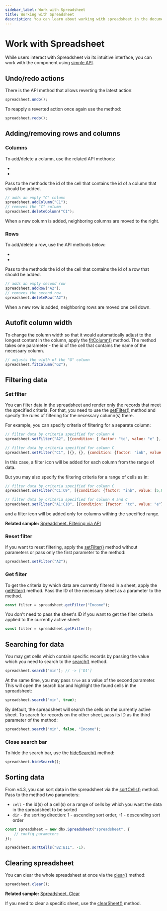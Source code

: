 ```yaml
---
sidebar_label: Work with Spreadsheet
title: Working with Spreadsheet
description: You can learn about working with spreadsheet in the documentation of the DHTMLX JavaScript Spreadsheet library. Browse developer guides and API reference, try out code examples and live demos, and download a free 30-day evaluation version of DHTMLX Spreadsheet.
---
```


# Work with Spreadsheet

While users interact with Spreadsheet via its intuitive interface, you can work with the component using [simple API](api/api_overview.md).

## Undo/redo actions

There is the [](api/spreadsheet_undo_method.md) API method that allows reverting the latest action:

~~~jsx
spreadsheet.undo();
~~~

To reapply a reverted action once again use the [](api/spreadsheet_redo_method.md) method:

~~~jsx
spreadsheet.redo();
~~~

## Adding/removing rows and columns

### Columns

To add/delete a column, use the related API methods:

- [](api/spreadsheet_addcolumn_method.md)
- [](api/spreadsheet_deletecolumn_method.md)

Pass to the methods the id of the cell that contains the id of a column that should be added.

~~~jsx
// adds an empty "C" column 
spreadsheet.addColumn("C1");
// removes the "C" column
spreadsheet.deleteColumn("C1");
~~~

When a new column is added, neighboring columns are moved to the right.

### Rows

To add/delete a row, use the API methods below:

- [](api/spreadsheet_addrow_method.md)
- [](api/spreadsheet_deleterow_method.md)

Pass to the methods the id of the cell that contains the id of a row that should be added.

~~~jsx
// adds an empty second row
spreadsheet.addRow("A2");
// removes the second row
spreadsheet.deleteRow("A2");
~~~

When a new row is added, neighboring rows are moved one cell down.

## Autofit column width

To change the column width so that it would automatically adjust to the longest content in the column, apply the [fitColumn()](api/spreadsheet_fitcolumn_method.md) method. The method takes one parameter - the id of the cell that contains the name of the necessary column.

~~~jsx
// adjusts the width of the "G" column
spreadsheet.fitColumn("G2");
~~~

## Filtering data

### Set filter

You can filter data in the spreadsheet and render only the records that meet the specified criteria. For that, you need to use the [setFilter()](api/spreadsheet_setfilter_method.md) method and specify the rules of filtering for the necessary column(s) there. 

For example, you can specify criteria of filtering for a separate column:

~~~jsx
// filter data by criteria specified for column A
spreadsheet.setFilter("A2", [{condition: { factor: "tc", value: "e" }, exclude: ["Peru"]}]);

// filter data by criteria specified for column C
spreadsheet.setFilter("C1", [{}, {}, {condition: {factor: "inb", value: [5,8]}, exclude: [3.75]}]);
~~~

In this case, a filter icon will be added for each column from the range of data.

But you may also specify the filtering criteria for a range of cells as in:

~~~jsx
// filter data by criteria specified for column C
spreadsheet.setFilter("C1:C9", [{condition: {factor: "inb", value: [5,8]}, exclude: [3.75]}]);

// filter data by criteria specified for column A and C
spreadsheet.setFilter("A1:C10", [{condition: {factor: "tc", value: "e"}}, {}, {condition: {factor: "ib", value: [5,8]}}]);
~~~

and a filter icon will be added only for columns withing the specified range.

**Related sample:** [Spreadsheet. Filtering via API](https://snippet.dhtmlx.com/effrcsg6)

### Reset filter

If you want to reset filtering, apply the [setFilter()](api/spreadsheet_setfilter_method.md) method without parameters or pass only the first parameter to the method:

~~~jsx
spreadsheet.setFilter("A2");
~~~

### Get filter

To get the criteria by which data are currently filtered in a sheet, apply the [getFilter()](api/spreadsheet_getfilter_method.md) method. Pass the ID of the necessary sheet as a parameter to the method.

~~~jsx
const filter = spreadsheet.getFilter("Income");
~~~

You don't need to pass the sheet's ID if you want to get the filter criteria applied to the currently active sheet:

~~~jsx
const filter = spreadsheet.getFilter();
~~~

## Searching for data

You may get cells which contain specific records by passing the value which you need to search to the [search()](api/spreadsheet_search_method.md) method. 

~~~jsx
spreadsheet.search("min"); // -> ['D1']
~~~

At the same time, you may pass `true` as a value of the second parameter. This will open the search bar and highlight the found cells in the spreadsheet:

~~~jsx
spreadsheet.search("min", true); 
~~~

By default, the spreadsheet will search the cells on the currently active sheet. To search for records on the other sheet, pass its ID as the third parameter of the method:

~~~jsx
spreadsheet.search("min", false, "Income");
~~~

### Close search bar

To hide the search bar, use the [hideSearch()](api/spreadsheet_hidesearch_method.md) method:

~~~jsx
spreadsheet.hideSearch();
~~~

## Sorting data

From v4.3, you can sort data in the spreadsheet via the [sortCells()](api/spreadsheet_sortcells_method.md) method. Pass to the method two parameters:
- `cell` - the id(s) of a cell(s) or a range of cells by which you want the data in the spreadsheet to be sorted
- `dir` - the sorting direction: 1 - ascending sort order, -1 - descending sort order

~~~jsx {5}
const spreadsheet = new dhx.Spreadsheet("spreadsheet", {
    // config parameters
});

spreadsheet.sortCells("B2:B11", -1);
~~~

## Clearing spreadsheet

You can clear the whole spreadsheet at once via the [clear()](api/spreadsheet_clear_method.md) method:

~~~jsx
spreadsheet.clear();
~~~

**Related sample:** [Spreadsheet. Clear](https://snippet.dhtmlx.com/szmtjn72)

If you need to clear a specific sheet, use the [clearSheet()](api/spreadsheet_clearsheet_method.md) method.
